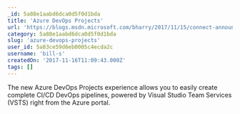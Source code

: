 ```yaml
---
_id: 5a88e1aabd6dca0d5f0d1bda
title: 'Azure DevOps Projects'
url: 'https://blogs.msdn.microsoft.com/bharry/2017/11/15/connect-announcements/'
category: 5a88e1aabd6dca0d5f0d1bda
slug: 'azure-devops-projects'
user_id: 5a83ce59d6eb0005c4ecda2c
username: 'bill-s'
createdOn: '2017-11-16T11:09:43.000Z'
tags: []
---
```


The new Azure DevOps Projects experience allows you to easily create complete CI/CD DevOps pipelines, powered by Visual Studio Team Services (VSTS) right from the Azure portal.
